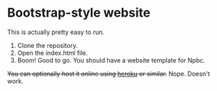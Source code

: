 # Bootstrap-style website
This is actually pretty easy to run.
   1. Clone the repository. 
   2. Open the index.html file.
   3. Boom! Good to go. You should have a website template for Npbc.

~~You can optionally host it online using [heroku](https://www.heroku.com "Take me to the homepage!") or similar.~~ Nope. Doesn't work.
